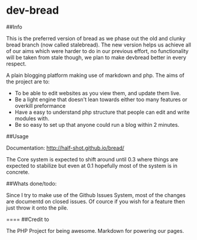 dev-bread
=====
##Info

This is the preferred version of bread as we phase out the old and clunky bread branch (now called stalebread).
The new version helps us achieve all of our aims which were harder to do in our previous effort, no functionality will
be taken from stale though, we plan to make devbread better in every respect.

A plain blogging platform making use of markdown and php.
The aims of the project are to:
* To be able to edit websites as you view them, and update them live.
* Be a light engine that doesn't lean towards either too many features or overkill preformance
* Have a easy to understand php structure that people can edit and write modules with.
* Be so easy to set up that anyone could run a blog within 2 minutes.


##Usage

Documentation: http://half-shot.github.io/bread/

The Core system is expected to shift around until 0.3 where things are expected to stabilize
but even at 0.1 hopefully most of the system is in concrete.

##Whats done/todo:

Since I try to make use of the Github Issues System, most of the changes are documentd on closed issues.
Of cource if you wish for a feature then just throw it onto the pile.


====
##Credit to

The PHP Project for being awesome.
Markdown for powering our pages.
